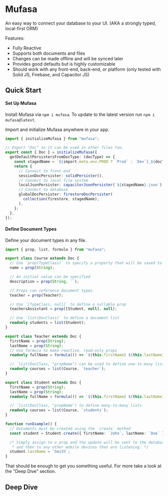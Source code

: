 # Mufasa

An easy way to connect your database to your UI. (AKA a strongly typed, local-first ORM)

Features:

- Fully Reactive
- Supports both documents and files
- Changes can be made offline and will be synced later
- Provides good defaults but is highly customizable
- Should work with any front-end, back-end, or platform (only tested with Solid JS, Firebase, and Capacitor JS)

## Quick Start

#### Set Up Mufasa

Install Mufasa via `npm i mufasa`. To update to the latest version run `npm i mufasa@latest`.

Import and initialize Mufasa anywhere in your app.

```ts
import { initializeMufasa } from "mufasa";

// Export "Doc" so it can be used in other files too.
export const { Doc } = initializeMufasa({
  getDefaultPersistersFromDocType: (docType) => {
    const stagedName = `${import.meta.env.PROD ? `Prod` : `Dev`}_${docType}`;
    return {
      // Connect to front-end
      sessionDocPersister: solidPersister(),
      // Connect to local file system
      localJsonPersister: capacitorJsonPersister(`${stagedName}.json`),
      // Connect to database
      globalDocPersister: firestoreDocPersister(
        collection(firestore, stagedName),
      ),
    };
  },
});
```

#### Define Document Types

Define your document types in any file.

```ts
import { prop, list, formula } from "mufasa";

export class Course extends Doc {
  // Use `prop(TypeClass)` to specify a property that will be saved to the database
  name = prop(String);

  // An initial value can be specified
  description = prop(String, ``);

  // Props can reference document types
  teacher = prop(Teacher);

  // Use `[TypeClass, null]` to define a nullable prop
  teachersAssistant = prop([Student, null], null);

  // Use `list(DocClass)` to define a document list
  readonly students = list(Student);
}

export class Teacher extends Doc {
  firstName = prop(String);
  lastName = prop(String);
  // Use formula to make reactive, read-only props
  readonly fullName = formula(() => `${this.firstName} ${this.lastName}`);

  // `list(DocClass, "propName") can be used to define one-to-many lists
  readonly courses = list(Course, `teacher`);
}

export class Student extends Doc {
  firstName = prop(String);
  lastName = prop(String);
  readonly fullName = formula(() => `${this.firstName} ${this.lastName}`);

  // `list(DocClass, "propName") to define many-to-many lists
  readonly courses = list(Course, `students`);
}

function runExample() {
  // Documents must be created using the `create` method
  const student = Student.create({ firstName: `John`, lastName: `Doe` });

  /* Simply assign to a prop and the update will be sent to the database
   * and then to any other mobile devices that are listening. */
  student.lastName = `Smith`;
}
```

That should be enough to get you something useful. For more take a look at the "Deep Dive" section.

## Deep Dive

